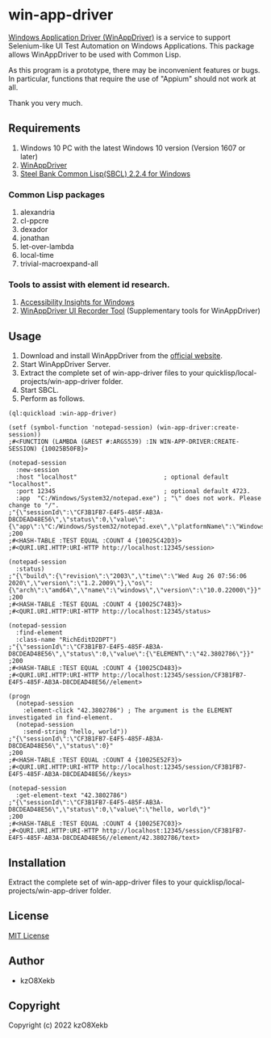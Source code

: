 # win-app-driver

[Windows Application Driver (WinAppDriver)](https://github.com/microsoft/WinAppDriver) is a service to support Selenium-like UI Test Automation on Windows Applications. This package allows WinAppDriver to be used with Common Lisp.

As this program is a prototype, there may be inconvenient features or bugs.
In particular, functions that require the use of "Appium" should not work at all.

Thank you very much.

## Requirements

1. Windows 10 PC with the latest Windows 10 version (Version 1607 or later)
1. [WinAppDriver](https://github.com/microsoft/WinAppDriver)
1. [Steel Bank Common Lisp(SBCL) 2.2.4 for Windows](https://www.sbcl.org/)

### Common Lisp packages
1. alexandria
1. cl-ppcre
1. dexador
1. jonathan
1. let-over-lambda
1. local-time
1. trivial-macroexpand-all

### Tools to assist with element id research.
1. [Accessibility Insights for Windows](https://accessibilityinsights.io/)
1. [WinAppDriver UI Recorder Tool](https://github.com/microsoft/WinAppDriver/tree/master/Tools/UIRecorder) (Supplementary tools for WinAppDriver)

## Usage
1. Download and install WinAppDriver from the [official website](https://github.com/microsoft/WinAppDriver).
1. Start WinAppDriver Server.
1. Extract the complete set of win-app-driver files to your quicklisp/local-projects/win-app-driver folder.
1. Start SBCL.
1. Perform as follows.
```common-lisp
(ql:quickload :win-app-driver)

(setf (symbol-function 'notepad-session) (win-app-driver:create-session))
;#<FUNCTION (LAMBDA (&REST #:ARGS539) :IN WIN-APP-DRIVER:CREATE-SESSION) {10025B50FB}>

(notepad-session
  :new-session
  :host "localhost"                        ; optional default "localhost".
  :port 12345                              ; optional default 4723.
  :app  "C:/Windows/System32/notepad.exe") ; "\" does not work. Please change to "/".
;"{\"sessionId\":\"CF3B1FB7-E4F5-485F-AB3A-D8CDEAD48E56\",\"status\":0,\"value\":{\"app\":\"C:/Windows/System32/notepad.exe\",\"platformName\":\"Windows\"}}"
;200
;#<HASH-TABLE :TEST EQUAL :COUNT 4 {10025C42D3}>
;#<QURI.URI.HTTP:URI-HTTP http://localhost:12345/session>

(notepad-session
  :status)
;"{\"build\":{\"revision\":\"2003\",\"time\":\"Wed Aug 26 07:56:06 2020\",\"version\":\"1.2.2009\"},\"os\":{\"arch\":\"amd64\",\"name\":\"windows\",\"version\":\"10.0.22000\"}}"
;200
;#<HASH-TABLE :TEST EQUAL :COUNT 4 {10025C74B3}>
;#<QURI.URI.HTTP:URI-HTTP http://localhost:12345/status>

(notepad-session
  :find-element
  :class-name "RichEditD2DPT")
;"{\"sessionId\":\"CF3B1FB7-E4F5-485F-AB3A-D8CDEAD48E56\",\"status\":0,\"value\":{\"ELEMENT\":\"42.3802786\"}}"
;200
;#<HASH-TABLE :TEST EQUAL :COUNT 4 {10025CD483}>
;#<QURI.URI.HTTP:URI-HTTP http://localhost:12345/session/CF3B1FB7-E4F5-485F-AB3A-D8CDEAD48E56//element>

(progn
  (notepad-session
    :element-click "42.3802786") ; The argument is the ELEMENT investigated in find-element.
  (notepad-session
    :send-string "hello, world"))
;"{\"sessionId\":\"CF3B1FB7-E4F5-485F-AB3A-D8CDEAD48E56\",\"status\":0}"
;200
;#<HASH-TABLE :TEST EQUAL :COUNT 4 {10025E52F3}>
;#<QURI.URI.HTTP:URI-HTTP http://localhost:12345/session/CF3B1FB7-E4F5-485F-AB3A-D8CDEAD48E56//keys>

(notepad-session
  :get-element-text "42.3802786")
;"{\"sessionId\":\"CF3B1FB7-E4F5-485F-AB3A-D8CDEAD48E56\",\"status\":0,\"value\":\"hello, world\"}"
;200
;#<HASH-TABLE :TEST EQUAL :COUNT 4 {10025E7C03}>
;#<QURI.URI.HTTP:URI-HTTP http://localhost:12345/session/CF3B1FB7-E4F5-485F-AB3A-D8CDEAD48E56//element/42.3802786/text>
```
## Installation

Extract the complete set of win-app-driver files to your quicklisp/local-projects/win-app-driver folder.

## License

[MIT License](http://www.opensource.org/licenses/mit-license)

## Author

* kzO8Xekb

## Copyright

Copyright (c) 2022 kzO8Xekb

